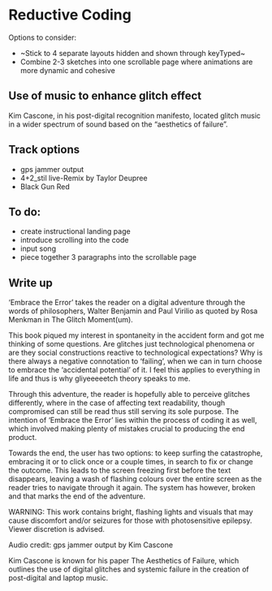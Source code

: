 # Reductive Coding 

Options to consider: 
- ~Stick to 4 separate layouts hidden and shown through keyTyped~
- Combine 2-3 sketches into one scrollable page where animations are more dynamic and cohesive 

## Use of music to enhance glitch effect
Kim Cascone, in his post-digital recognition manifesto, located glitch music in a wider spectrum of sound based on the “aesthetics of failure”.

## Track options 
- gps jammer output 
- 4+2_stil live-Remix by Taylor Deupree 
- Black Gun Red 

## To do: 
- create instructional landing page
- introduce scrolling into the code 
- input song 
- piece together 3 paragraphs into the scrollable page 

## Write up

‘Embrace the Error’ takes the reader on a digital adventure through the words of philosophers, Walter Benjamin and Paul Virilio as quoted by Rosa Menkman in The Glitch Moment(um).

This book piqued my interest in spontaneity in the accident form and got me thinking of some questions. Are glitches just technological phenomena or are they social constructions reactive to technological expectations? Why is there always a negative connotation to ‘failing’, when we can in turn choose to embrace the ‘accidental potential’ of it. I feel this applies to everything in life and thus is why gliyeeeeetch theory speaks to me. 

Through this adventure, the reader is hopefully able to perceive glitches differently, where in the case of affecting text readability, though compromised can still be read thus still serving its sole purpose. The intention of ‘Embrace the Error’ lies within the process of coding it as well, which involved making plenty of mistakes crucial to producing the end product. 

Towards the end, the user has two options: to keep surfing the catastrophe, embracing it or to click once or a couple times, in search to fix or change the outcome. This leads to the screen freezing first before the text disappears, leaving a wash of flashing colours over the entire screen as the reader tries to navigate through it again. The system has however, broken and that marks the end of the adventure. 

WARNING: This work contains bright, flashing lights and visuals that may cause discomfort and/or seizures for those with photosensitive epilepsy. Viewer discretion is advised.

Audio credit: gps jammer output by Kim Cascone 

Kim Cascone is known for his paper The Aesthetics of Failure, which outlines the use of digital glitches and systemic failure in the creation of post-digital and laptop music. 

